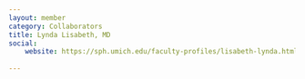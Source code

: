 ```yaml
---
layout: member
category: Collaborators
title: Lynda Lisabeth, MD
social:
    website: https://sph.umich.edu/faculty-profiles/lisabeth-lynda.html
    
---
```

